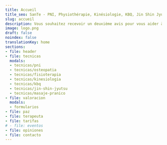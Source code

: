 ```yaml
---
title: Accueil
title_seo: SanTe - PNI, Physiothérapie, Kinésiologie, KBQ, Jin Shin Jyutsu...
slug: accueil
description: Vous souhaitez recevoir un deuxième avis pour vous aider à comprendre ce qui ne va pas ? Plus de 25.000 séances et plus de 15 ans d'expérience.
image: logo.png
draft: false
noindex: false
translationKey: home
sections:
- file: header
- file: tecnicas
  modals:
  - tecnicas/pni
  - tecnicas/osteopatia
  - tecnicas/fisioterapia
  - tecnicas/kinesiologia
  - tecnicas/kbq
  - tecnicas/jin-shin-jyutsu
  - tecnicas/masaje-pranico
- file: valoracion
  modals:
  - formularios
- file: paz
- file: terapeuta
- file: tarifas
# - file: eventos
- file: opiniones
- file: contacto
---
```

